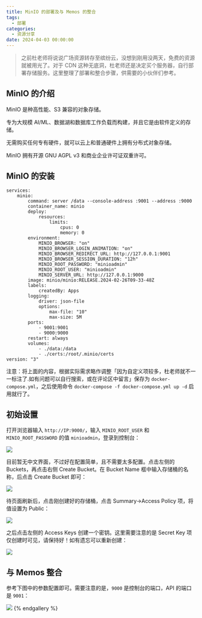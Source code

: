 ```yaml
---
title: MinIO 的部署及与 Memos 的整合
tags:
  - 部署
categories:
  - 资源分享
date: 2024-04-03 00:00:00
---
```


> 之前杜老师将说说广场资源转存至缤纷云，没想到刚用没两天，免费的资源就被用光了。对于 CDN 这种无底洞，杜老师还是决定买个服务器，自行部署存储服务。这里整理了部署和整合步骤，供需要的小伙伴们参考。

<!-- more -->

## MinIO 的介绍

MinIO 是种高性能、S3 兼容的对象存储。

专为大规模 AI/ML、数据湖和数据库工作负载而构建，并且它是由软件定义的存储。

无需购买任何专有硬件，就可以云上和普通硬件上拥有分布式对象存储。

MinIO 拥有开源 GNU AGPL v3 和商业企业许可证双重许可。

## MinIO 的安装

```
services:
    minio:
        command: server /data --console-address :9001 --address :9000
        container_name: minio
        deploy:
            resources:
                limits:
                    cpus: 0
                    memory: 0
        environment:
            MINIO_BROWSER: "on"
            MINIO_BROWSER_LOGIN_ANIMATION: "on"
            MINIO_BROWSER_REDIRECT_URL: http://127.0.0.1:9001
            MINIO_BROWSER_SESSION_DURATION: "12h"
            MINIO_ROOT_PASSWORD: "minioadmin"
            MINIO_ROOT_USER: "minioadmin"
            MINIO_SERVER_URL: http://127.0.0.1:9000
        image: minio/minio:RELEASE.2024-02-26T09-33-48Z
        labels:
            createdBy: Apps
        logging:
            driver: json-file
            options:
                max-file: "10"
                max-size: 5M
        ports:
            - 9001:9001
            - 9000:9000
        restart: always
        volumes:
            - ./data:/data
            - ./certs:/root/.minio/certs
version: "3"
```

注意：将上面的内容，根据实际需求略作调整「因为自定义项较多，杜老师就不一一标注了.如有问题可以自行搜索，或在评论区中留言」保存为 `docker-compose.yml`，之后使用命令 `docker-compose -f docker-compose.yml up -d` 启用就行了。

## 初始设置

打开浏览器输入 `http://IP:9000/`，输入 `MINIO_ROOT_USER` 和 `MINIO_ROOT_PASSWORD` 的值 `minioadmin`，登录到控制台：

![](https://cdn.dusays.com/2024/04/693-1.jpg)

目前暂无中文界面，不过好在配置简单，且不需要太多配置。点击左侧的 Buckets，再点击右侧 Create Bucket。在 Bucket Name 框中输入存储桶的名称，后点击 Create Bucket 即可：

![](https://cdn.dusays.com/2024/04/693-2.jpg)

待页面刷新后，点击刚创建好的存储桶，点击 Summary->Access Policy 项，将值设置为 Public：

![](https://cdn.dusays.com/2024/04/693-3.jpg)

之后点击左侧的 Access Keys 创建一个密钥。这里需要注意的是 Secret Key 项仅创建时可见，请保持好！如有遗忘可以重新创建：

![](https://cdn.dusays.com/2024/04/693-4.jpg)

## 与 Memos 整合

参考下图中的参数配置即可。需要注意的是，`9000` 是控制台的端口，API 的端口是 `9001`：

![](https://cdn.dusays.com/2024/04/693-5.jpg)
{% endgallery %}